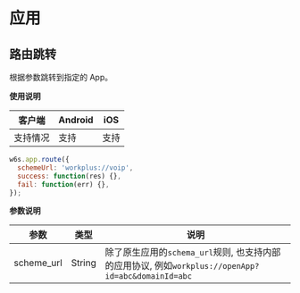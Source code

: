 # 应用

## 路由跳转

根据参数跳转到指定的 App。

**使用说明**

| 客户端   | Android | iOS  |
| -------- | ------- | ---- |
| 支持情况 | 支持  | 支持 |

<CodeWrapper fn="app.route">

```js
w6s.app.route({
  schemeUrl: 'workplus://voip',
  success: function(res) {},
  fail: function(err) {},
});
```
</CodeWrapper>

**参数说明**

| 参数 | 类型 | 说明|
| - | - | - |
| scheme_url |  String | 除了原生应用的`schema_url`规则, 也支持内部的应用协议, 例如`workplus://openApp?id=abc&domainId=abc` |

